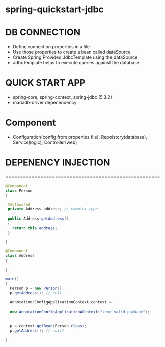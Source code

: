 # spring-quickstart-jdbc

# DB CONNECTION
* Define connection properties in a file
* Use those properties to create a bean called dataSource
* Create Spring Provided JdbcTemplate using the dataSource
* JdbcTemplate helps to execute queries against the database.

# QUICK START APP
* spring-core, spring-context, spring-jdbc (5.3.2)
* mariadb-driver depenendency

# Component
* Configuration(config from properties file), Repoistory(database), Service(logic), Controller(web)

# DEPENENCY INJECTION
=====================================================
```java
@Component
class Person
{

 @Autowired
 private Address address; // complex type
 
 public Address getAddress()
 {
   return this.address;
 }
 
}

@Component
class Address
{

}

main()
{
  Person p = new Person();
  p.getAddress(); // null
  
  AnnotationcConfigApplicationContext context = 
  
  new AnnotationConfigApplicationAContext("some valid package");
  
  
  p = context.getBean(Person.class);
  p.getAddress(); // null? 
  
}
```
